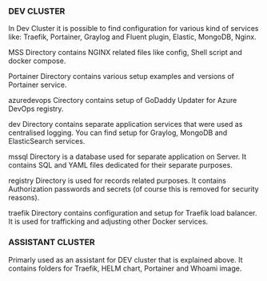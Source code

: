 ### DEV CLUSTER ###

In Dev Cluster it is possible to find configuration for various kind of services like:
Traefik, Portainer, Graylog and Fluent plugin, Elastic, MongoDB, Nginx.


MSS Directory contains NGINX related files like config, Shell script and docker compose. 

Portainer Directory contains various setup examples and versions of Portainer service.

azuredevops Cirectory contains setup of GoDaddy Updater for Azure DevOps registry.

dev Directory contains separate application services that were used as centralised logging. You can find setup for Graylog, MongoDB and ElasticSearch services.

mssql Directory is a database used for separate application on Server. It contains SQL and YAML files dedicated for their separate purposes.

registry Directory is used for records related purposes. It contains Authorization passwords and secrets (of course this is removed for security reasons). 

traefik Directory contains configuration and setup for Traefik load balancer. It is used for trafficking and adjusting other Docker services.


### ASSISTANT CLUSTER ###
Primarly used as an assistant for DEV cluster that is explained above.
It contains folders for Traefik, HELM chart, Portainer and Whoami image.
